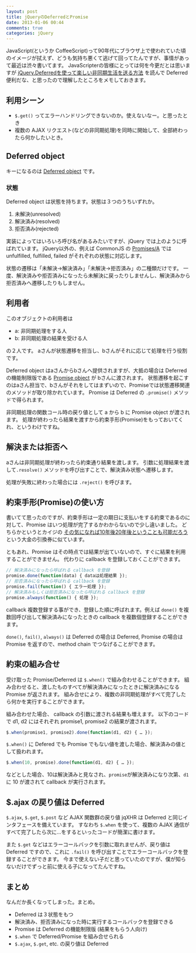 ```yaml
---
layout: post
title: jQueryのDeferredとPromise
date: 2013-01-06 00:44
comments: true
categories: jQuery
---
```


JavaScript(というか CoffeeScript)って90年代にブラウザ上で使われていた頃のイメージが拭えず、どうも気持ち悪くて逃げて回ってたんですが、事情があって最近は渋々書いてます。
JavaScripterの皆様にとっては何を今更だとは思いますが [jQuery.Deferredを使って楽しい非同期生活を送る方法](http://qiita.com/items/3d1cf51d7ae91305eaaa) を読んで Deferred 便利だな、と思ったので理解したところをメモしておきます。

<!-- more -->

## 利用シーン

* `$.get()` ってエラーハンドリングできないのか。使えないなー。と思ったとき
* 複数の AJAX リクエスト(などの非同期処理)を同時に開始して、全部終わったら何かしたいとき。

## Deferred object

キーになるのは
[Deferred object](http://api.jquery.com/category/deferred-object/)
です。

### 状態

Deferred object は状態を持ちます。状態は３つのうちいずれか。

1. 未解決(unresolved)
2. 解決済み(resolved)
3. 拒否済み(rejected)

実装によってはいろいろ呼び名があるみたいですが、jQuery では上のように呼ばれています。
jQuery以外の、例えば CommonJS の
[Promises/A](http://wiki.commonjs.org/wiki/Promises/A)
では unfulfilled, fulfilled, failed がそれぞれの状態に対応します。

状態の遷移は「未解決→解決済み」「未解決→拒否済み」の二種類だけです。
一度、解決済みや拒否済みになったら未解決に戻ったりしませんし、解決済みから拒否済みへ遷移したりもしません。

## 利用者

このオブジェクトの利用者は

* a: 非同期処理をする人
* b: 非同期処理の結果を受ける人

の２人です。
aさんが状態遷移を担当し、bさんがそれに応じて処理を行う役割です。

Deferred object はaさんからbさんへ提供されますが、大抵の場合は Deferred の機能制限版である
[Promise object](http://api.jquery.com/Types/#Promise)
が bさんに渡されます。
状態遷移を起こすのはaさん担当で、bさんがそれをしてはまずいので、Promiseでは状態遷移関連のメソッドが取り除かれています。
Promise は Deferred の `.promise()` メソッドで得られます。

非同期処理の関数コール時の戻り値として a から b に Promise object が渡されます。
処理が終わったら結果を渡すから約束手形(Promise)をもっておいてくれ、というわけですね。

## 解決または拒否へ

aさんは非同期処理が終わったら約束通り結果を渡します。
引数に処理結果を渡して`.resolve()` メソッドを呼び出すことで、解決済み状態へ遷移します。

処理が失敗に終わった場合には `.reject()` を呼びます。

## 約束手形(Promise)の使い方

書いてて思ったのですが、約束手形は一定の期日に支払いをする約束であるのに対して、Promise はいつ処理が完了するかわからないので少し違いました。
どちらかというとカイジの
[その気になれば10年後20年後ということも可能だろう](http://fukumoto.lsx3.net/?%CC%DB%BC%A8%CF%BF%2F%CD%F8%BA%AC%C0%EE%B9%AC%CD%BA#b1869786)
という大金の引換券に似ています。

ともあれ、Promise はその時点では結果が出ていないので、すぐに結果を利用することができません。
代わりに callback を登録しておくことができます。

``` javascript
// 解決済みになったら呼ばれる callback を登録
promise.done(function(data) { dataは処理結果 });
// 拒否済みになったら呼ばれる callback を登録
promise.fail(function() { エラー処理 });
// 解決済みもしくは拒否済みになったら呼ばれる callback を登録
promise.always(function() { 処理 });
```

callback 複数登録する事ができ、登録した順に呼ばれます。例えば `done()` を複数回呼び出して解決済みになったときの callback を複数個登録することができます。

`done()`, `fail()`, `always()` は Deferred の場合は Deferred, Promise の場合は Promise を返すので、method chain でつなげることができます。

## 約束の組み合せ

受け取った Promise/Deferred は `$.when()` で組み合わせることができます。
組み合わせると、渡したものすべてが解決済みになったときに解決済みになる Promise が返されます。
組み合せにより、複数の非同期処理がすべて完了したら何かを実行することができます。

組み合わせた場合、 callback の引数に渡される結果も増えます。
以下のコードで d1, d2 にはそれぞれ promise1, promise2 の結果が渡されます。

``` javascript
$.when(promise1, promise2).done(function(d1, d2) { … });
```

`$.when()` に Defered でも Promise でもない値を渡した場合、解決済みの値として扱われます。

``` javascript
$.when(10, promise).done(function(d1, d2) { … });
```

などとした場合、10は解決済みと見なされ、`promise`が解決済みになり次第、`d1` に 10 が渡されて callback が実行されます。

## $.ajax の戻り値は Deferred

`$.ajax`, `$.get`, `$.post` など AJAX 関数群の戻り値 jqXHR は Deferred と同じインタフェースを備えています。
すなわち `$.when` を使って、複数の AJAX 通信がすべて完了したら次に…をするといったコードが簡潔に書けます。

また `$.get` などはエラーコールバックを引数に取れませんが、戻り値は Deferred ですので、これに `.fail()` を呼び出すことでエラーコールバックを登録することができます。
今まで使えない子だと思っていたのですが、僕が知らないだけでずっと前に使える子になってたんですね。

## まとめ

なんだか長くなってしまった。まとめ。

* Deferred は３状態をもつ
* 解決済み、拒否済みになった時に実行するコールバックを登録できる
* Promise は Deferred の機能制限版 (結果をもらう人向け)
* `$.when` で Deferred/Promise を組み合せられる
* `$.ajax`, `$.get`, etc. の戻り値は Deferred